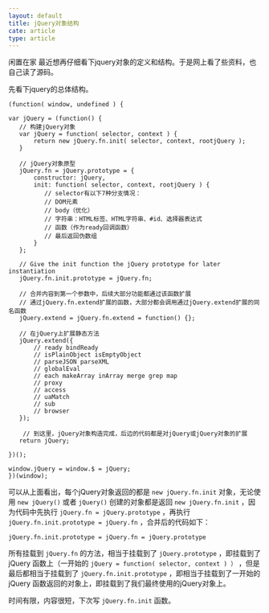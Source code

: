 ```yaml
---
layout: default
title: jQuery对象结构
cate: article
type: article
---
```


闲置在家 最近想再仔细看下jquery对象的定义和结构。于是网上看了些资料，也自己读了源码。
<!--more-->

先看下jquery的总体结构。
	
	(function( window, undefined ) {
   
    var jQuery = (function() {
       // 构建jQuery对象
       var jQuery = function( selector, context ) {
           return new jQuery.fn.init( selector, context, rootjQuery );
       }
   
       // jQuery对象原型
       jQuery.fn = jQuery.prototype = {
           constructor: jQuery,
           init: function( selector, context, rootjQuery ) {
              // selector有以下7种分支情况：
              // DOM元素
              // body（优化）
              // 字符串：HTML标签、HTML字符串、#id、选择器表达式
              // 函数（作为ready回调函数）
              // 最后返回伪数组
           }
       };
   
       // Give the init function the jQuery prototype for later instantiation
       jQuery.fn.init.prototype = jQuery.fn;
   
       // 合并内容到第一个参数中，后续大部分功能都通过该函数扩展
       // 通过jQuery.fn.extend扩展的函数，大部分都会调用通过jQuery.extend扩展的同名函数
       jQuery.extend = jQuery.fn.extend = function() {};
      
       // 在jQuery上扩展静态方法
       jQuery.extend({
           // ready bindReady
           // isPlainObject isEmptyObject
           // parseJSON parseXML
           // globalEval
           // each makeArray inArray merge grep map
           // proxy
           // access
           // uaMatch
           // sub
           // browser
       });
 
        // 到这里，jQuery对象构造完成，后边的代码都是对jQuery或jQuery对象的扩展
       return jQuery;
   
    })();
   
    window.jQuery = window.$ = jQuery;
	})(window);



可以从上面看出，每个jQuery对象返回的都是 `new jQuery.fn.init` 对象，无论使用 `new jQuery()` 或者 `jQuery()` 创建的对象都是返回 `new jQuery.fn.init` ，因为代码中先执行  `jQuery.fn = jQuery.prototype` ，再执行  `jQuery.fn.init.prototype = jQuery.fn` ，合并后的代码如下：

	jQuery.fn.init.prototype = jQuery.fn = jQuery.prototype
	
所有挂载到 `jQuery.fn` 的方法，相当于挂载到了 `jQuery.prototype` ，即挂载到了jQuery 函数上（一开始的  `jQuery = function( selector, context ) ）` ，但是最后都相当于挂载到了  `jQuery.fn.init.prototype` ，即相当于挂载到了一开始的jQuery 函数返回的对象上，即挂载到了我们最终使用的jQuery对象上。

时间有限，内容很短，下次写 `jQuery.fn.init` 函数。

